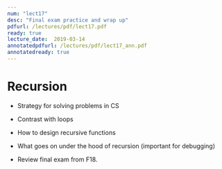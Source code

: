 ```yaml
---
num: "lect17"
desc: "Final exam practice and wrap up"
pdfurl: /lectures/pdf/lect17.pdf
ready: true
lecture_date:  2019-03-14
annotatedpdfurl: /lectures/pdf/lect17_ann.pdf
annotatedready: true
---
```


# Recursion
* Strategy for solving problems in CS
* Contrast with loops
* How to design recursive functions
* What goes on under the hood of recursion (important for debugging)

* Review final exam from F18.